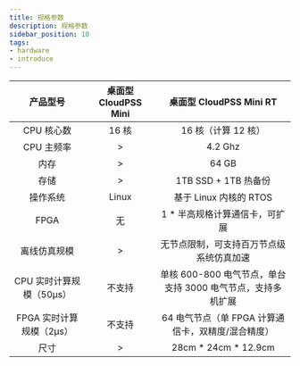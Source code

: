 ```yaml
---
title: 规格参数
description: 规格参数
sidebar_position: 10
tags:
- hardware
- introduce
---
```


|    产品型号     |   桌面型 CloudPSS Mini  |   桌面型 CloudPSS Mini RT  |
|:-----------------:|:---------------------------:|:---------------------------:|
|  CPU 核心数 |  16 核 |  16 核（计算 12 核）|
|  CPU 主频率  |>|  4.2 Ghz  |
|  内存  |>|  64 GB  |
|  存储   |>|  1TB SSD + 1TB 热备份  |
|  操作系统  | Linux |  基于 Linux 内核的 RTOS  |
|  FPGA  |无|  1 * 半高规格计算通信卡，可扩展  |
|  离线仿真规模  |>|  无节点限制，可支持百万节点级系统仿真加速  |
|  CPU 实时计算规模（50μs）  |  不支持  |  单核 600-800 电气节点，单台支持 3000 电气节点，支持多机扩展  |
|  FPGA 实时计算规模（2μs）  |  不支持  |  64 电气节点（单 FPGA 计算通信卡，双精度/混合精度） |
|  尺寸  |>|  28cm * 24cm * 12.9cm  |
